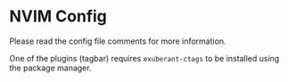 # NVIM Config

Please read the config file comments for more information.

One of the plugins (tagbar) requires `exuberant-ctags` to be installed using the package manager.
